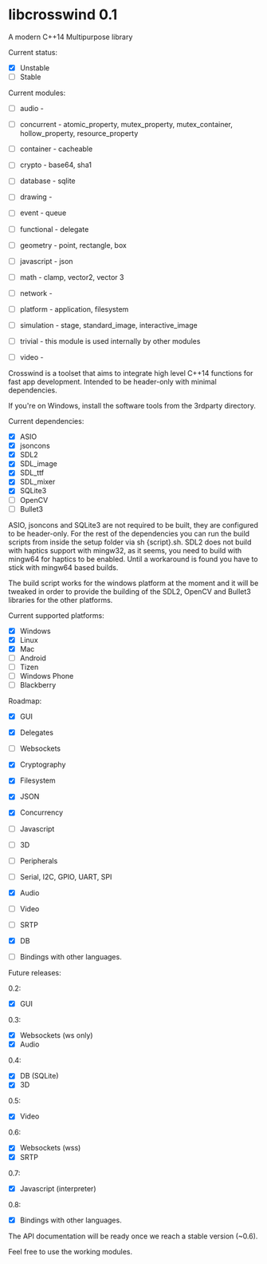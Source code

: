 # libcrosswind 0.1
A modern C++14 Multipurpose library

Current status: 

- [x] Unstable
- [ ] Stable

Current modules:
- [ ] audio      -
- [ ] concurrent - atomic_property, mutex_property, mutex_container, hollow_property, resource_property
- [ ] container  - cacheable
- [ ] crypto     - base64, sha1
- [ ] database   - sqlite
- [ ] drawing    - 
- [ ] event      - queue
- [ ] functional - delegate
- [ ] geometry   - point, rectangle, box
- [ ] javascript - json
- [ ] math       - clamp, vector2, vector 3
- [ ] network    - 
- [ ] platform   - application, filesystem
- [ ] simulation - stage, standard_image, interactive_image
- [ ] trivial    - this module is used internally by other modules
- [ ] video      -


Crosswind is a toolset that aims to integrate high level C++14 functions for fast app development.
Intended to be header-only with minimal dependencies. 

If you're on Windows, install the software tools from the 3rdparty directory.

Current dependencies:
- [x] ASIO
- [x] jsoncons
- [x] SDL2
- [x] SDL_image
- [x] SDL_ttf
- [x] SDL_mixer
- [x] SQLite3
- [ ] OpenCV
- [ ] Bullet3

ASIO, jsoncons and SQLite3 are not required to be built, they are configured to be header-only. For the rest of the dependencies you can run the build scripts from inside the setup folder via sh {script}.sh. 
SDL2 does not build with haptics support with mingw32, as it seems, you need to build with mingw64 for haptics to be enabled. Until a workaround is found you have to stick with mingw64 based builds.

The build script works for the windows platform at the moment and it will be tweaked in order to provide the building of the SDL2, OpenCV and Bullet3 libraries for the other platforms.

Current supported platforms:

- [x] Windows
- [x] Linux
- [x] Mac
- [ ] Android
- [ ] Tizen
- [ ] Windows Phone
- [ ] Blackberry

Roadmap:
- [x] GUI 		  
- [x] Delegates	
- [ ] Websockets   
- [x] Cryptography 
- [x] Filesystem   
- [x] JSON		   
- [x] Concurrency  
- [ ] Javascript
- [ ] 3D
- [ ] Peripherals
- [ ] Serial, I2C, GPIO, UART, SPI
- [x] Audio
- [ ] Video
- [ ] SRTP
- [x] DB 
- [ ] Bindings with other languages.


Future releases:

0.2:
- [x] GUI

0.3: 
- [x] Websockets  (ws only)
- [x] Audio 

0.4:
- [x] DB (SQLite)
- [x] 3D

0.5:
- [x] Video

0.6:
- [x] Websockets (wss)
- [x] SRTP

0.7:
- [x] Javascript (interpreter)

0.8:
- [x] Bindings with other languages.


The API documentation will be ready once we reach a stable version (~0.6). 

Feel free to use the working modules. 